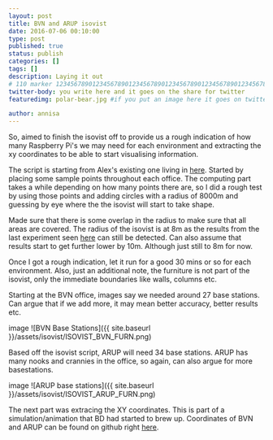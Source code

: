 ```yaml
---
layout: post
title: BVN and ARUP isovist
date: 2016-07-06 00:10:00
type: post
published: true
status: publish
categories: []
tags: []
description: Laying it out 
# 110 marker 1234567890123456789012345678901234567890123456789012345678901234567890123456789012345678901234567890123456789
twitter-body: you write here and it goes on the share for twitter
featuredimg: polar-bear.jpg #if you put an image here it goes on twitter too

author: annisa
---
```


So, aimed to finish the isovist off to provide us a rough indication of how many Raspberry Pi's we may need for each environment and extracting the xy coordinates to be able to start visualising information. 

The script is starting from Alex's existing one living in [here](https://drive.google.com/drive/folders/0B_fWHTWz69HfTXFsbmNlUXJqQnM). Started by placing some sample points throughout each office. The computing part takes a while depending on how many points there are, so I did a rough test by using those points and adding circles with a radius of 8000m and guessing by eye where the the isovist will start to take shape. 

Made sure that there is some overlap in the radius to make sure that all areas are covered. The radius of the isovist is at 8m as the results from the last experiment seen [here](http://where-in.space/2016/rssi-experiment) can still be detected. Can also assume that results start to get further lower by 10m. Although just still to 8m for now. 

Once I got a rough indication, let it run for a good 30 mins or so for each environment. Also, just an additional note, the furniture is not part of the isovist, only the immediate boundaries like walls, columns etc. 

Starting at the BVN office, images say we needed around 27 base stations. Can argue that if we add more, it may mean better accuracy, better results etc. 

image 
![BVN Base Stations]({{ site.baseurl }}/assets/isovist/ISOVIST_BVN_FURN.png)

Based off the isovist script, ARUP will need 34 base stations. ARUP has many nooks and crannies in the office, so again, can also argue for more basestations. 
 
image 
![ARUP base stations]({{ site.baseurl }}/assets/isovist/ISOVIST_ARUP_FURN.png)

The next part was extracing the XY coordinates. This is part of a simulation/animation that BD had started to brew up. Coordinates of BVN and ARUP can be found on github right [here](https://github.com/ArupAus/code2016/tree/master/helpers).